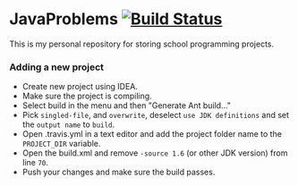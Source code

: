 JavaProblems [![Build Status](https://magnum.travis-ci.com/Falkirks/JavaProblems.svg?token=4QK2uxFbcdYPyhixDggt&branch=master)](https://magnum.travis-ci.com/Falkirks/JavaProblems)
=========

This is my personal repository for storing school programming projects.

### Adding a new project 
- Create new project using IDEA.
- Make sure the project is compiling.
- Select build in the menu and then "Generate Ant build..."
- Pick ```singled-file```, and ```overwrite```, deselect ```use JDK definitions``` and set the ```output name``` to ```build```.
- Open .travis.yml in a text editor and add the project folder name to the ```PROJECT_DIR``` variable.
- Open the build.xml and remove ```-source 1.6``` (or other JDK version) from line ```70```.
- Push your changes and make sure the build passes.
